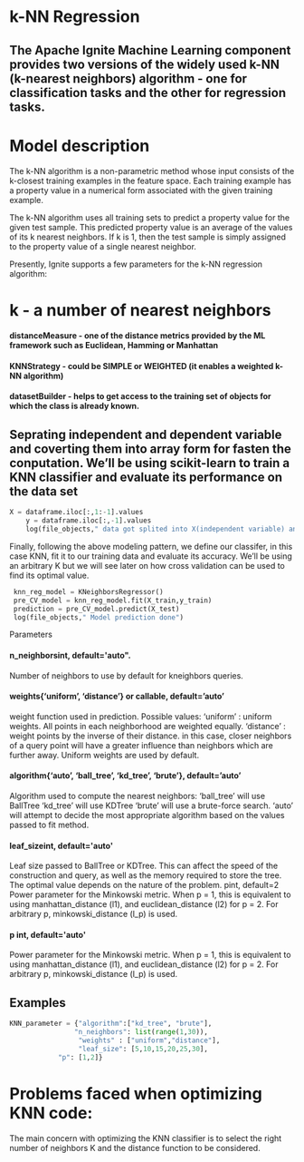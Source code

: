 # k-NN Regression

## The Apache Ignite Machine Learning component provides two versions of the widely used k-NN (k-nearest neighbors) algorithm - one for classification tasks and the other for regression tasks.

# Model description

The k-NN algorithm is a non-parametric method whose input consists of the k-closest training examples in the feature space. Each training example has a property value in a numerical form associated with the given training example.

 The k-NN algorithm uses all training sets to predict a property value for the given test sample.
 This predicted property value is an average of the values of its k nearest neighbors. If k is 1, then the test sample is simply assigned to the property value of a single nearest neighbor.

Presently, Ignite supports a few parameters for the k-NN regression algorithm:

# k - a number of nearest neighbors
#### distanceMeasure - one of the distance metrics provided by the ML framework such as Euclidean, Hamming or Manhattan
####  KNNStrategy - could be SIMPLE or WEIGHTED (it enables a weighted k-NN algorithm)
#### datasetBuilder - helps to get access to the training set of objects for which the class is already known.
 
## Seprating independent and dependent variable and coverting them into array form for fasten the conputation. We’ll be using scikit-learn to train a KNN classifier and evaluate its performance on the data set 

```python
X = dataframe.iloc[:,1:-1].values
    y = dataframe.iloc[:,-1].values
    log(file_objects," data got splited into X(independent variable) and Y ( Taregt variable)") 
```

Finally, following the above modeling pattern, we define our classifer, in this case KNN, fit it to our training data and evaluate its accuracy. We’ll be using an arbitrary K but we will see later on how cross validation can be used to find its optimal value.


```python
 knn_reg_model = KNeighborsRegressor()
 pre_CV_model = knn_reg_model.fit(X_train,y_train)
 prediction = pre_CV_model.predict(X_test)
 log(file_objects," Model prediction done")
```

Parameters
#### n_neighborsint, default='auto".
Number of neighbors to use by default for kneighbors queries.

#### weights{‘uniform’, ‘distance’} or callable, default=’auto’
weight function used in prediction. Possible values:
‘uniform’ : uniform weights. All points in each neighborhood are weighted equally.
‘distance’ : weight points by the inverse of their distance. in this case, closer neighbors of a query point will have a greater influence than neighbors which are further away.
Uniform weights are used by default.

#### algorithm{‘auto’, ‘ball_tree’, ‘kd_tree’, ‘brute’}, default=’auto’
Algorithm used to compute the nearest neighbors:
‘ball_tree’ will use BallTree
‘kd_tree’ will use KDTree
‘brute’ will use a brute-force search.
‘auto’ will attempt to decide the most appropriate algorithm based on the values passed to fit method.

#### leaf_sizeint, default='auto'
Leaf size passed to BallTree or KDTree. This can affect the speed of the construction and query, as well as the memory required to store the tree. The optimal value depends on the nature of the problem.
pint, default=2
Power parameter for the Minkowski metric. When p = 1, this is equivalent to using manhattan_distance (l1), and euclidean_distance (l2) for p = 2. For arbitrary p, minkowski_distance (l_p) is used.
#### p int, default='auto'
Power parameter for the Minkowski metric. When p = 1, this is equivalent to using manhattan_distance (l1), and euclidean_distance (l2) for p = 2. For arbitrary p, minkowski_distance (l_p) is used.

## Examples
```python
KNN_parameter = {"algorithm":["kd_tree", "brute"],
                "n_neighbors": list(range(1,30)),
                 "weights" : ["uniform","distance"],
                 "leaf_size": [5,10,15,20,25,30],
            "p": [1,2]}

```


# Problems faced when optimizing KNN code:

The main concern with optimizing the KNN classifier is to select the right number of neighbors K and the distance function to be considered.










```
